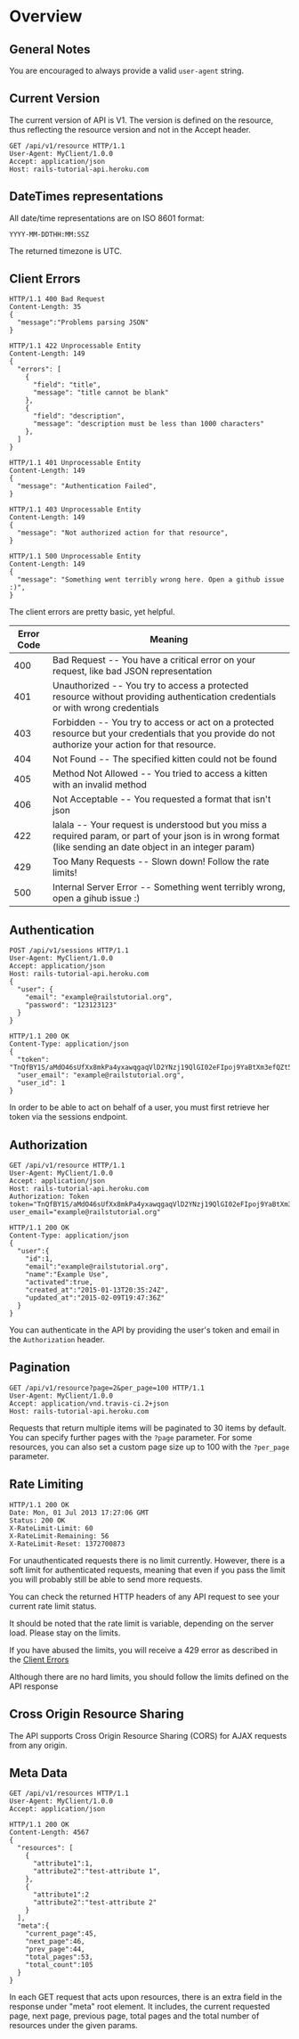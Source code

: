 # Overview

## General Notes
You are encouraged to always provide a valid `user-agent` string.

## Current Version

The current version of API is V1. The version is defined on the resource, thus reflecting
the resource version and not in the Accept header.

```http
GET /api/v1/resource HTTP/1.1
User-Agent: MyClient/1.0.0
Accept: application/json
Host: rails-tutorial-api.heroku.com
```

## DateTimes representations


All date/time representations are on ISO 8601 format:
```
YYYY-MM-DDTHH:MM:SSZ
```
The returned timezone is UTC.

## Client Errors
```http
HTTP/1.1 400 Bad Request
Content-Length: 35
{
  "message":"Problems parsing JSON"
}
```

```http
HTTP/1.1 422 Unprocessable Entity
Content-Length: 149
{
  "errors": [
    {
      "field": "title",
      "message": "title cannot be blank"
    },
    {
      "field": "description",
      "message": "description must be less than 1000 characters"
    },
  ]
}
```
```http
HTTP/1.1 401 Unprocessable Entity
Content-Length: 149
{
  "message": "Authentication Failed",
}
```


```http
HTTP/1.1 403 Unprocessable Entity
Content-Length: 149
{
  "message": "Not authorized action for that resource",
}
```


```http
HTTP/1.1 500 Unprocessable Entity
Content-Length: 149
{
  "message": "Something went terribly wrong here. Open a github issue :)",
}
```

The client errors are pretty basic, yet helpful.

Error Code | Meaning
---------- | -------
400 | Bad Request -- You have a critical error on your request, like bad JSON representation
401 | Unauthorized -- You try to access a protected resource without providing authentication credentials or with wrong credentials
403 | Forbidden -- You try to access or act on a protected resource but your credentials that you provide do not authorize your action for that resource.
404 | Not Found -- The specified kitten could not be found
405 | Method Not Allowed -- You tried to access a kitten with an invalid method
406 | Not Acceptable -- You requested a format that isn't json
422 | lalala -- Your request is understood but you miss a required param, or part of your json is in wrong format (like sending an date object in an integer param)
429 | Too Many Requests -- Slown down! Follow the rate limits!
500 | Internal Server Error -- Something went terribly wrong, open a gihub issue :) 


## Authentication

```http
POST /api/v1/sessions HTTP/1.1
User-Agent: MyClient/1.0.0
Accept: application/json
Host: rails-tutorial-api.heroku.com
{
  "user": {
    "email": "example@railstutorial.org",
    "password": "123123123"
  }
}
```
```http
HTTP/1.1 200 OK
Content-Type: application/json
{
  "token": "TnQfBY1S/aMdO46sUfXx8mkPa4yxawqgaqVlD2YNzj19QlGI02eFIpoj9YaBtXm3efQZt5oXIQ6DpBw9gvuVGA==",
  "user_email": "example@railstutorial.org",
  "user_id": 1
}
```

In order to be able to act on behalf of a user, you must first retrieve her token
via the sessions endpoint.


## Authorization
```http
GET /api/v1/resource HTTP/1.1
User-Agent: MyClient/1.0.0
Accept: application/json
Host: rails-tutorial-api.heroku.com
Authorization: Token token="TnQfBY1S/aMdO46sUfXx8mkPa4yxawqgaqVlD2YNzj19QlGI02eFIpoj9YaBtXm3efQZt5oXIQ6DpBw9gvuVGA==", user_email="example@railstutorial.org"
```
```http
HTTP/1.1 200 OK
Content-Type: application/json
{
  "user":{
    "id":1,
    "email":"example@railstutorial.org",
    "name":"Example Use",
    "activated":true,
    "created_at":"2015-01-13T20:35:24Z",
    "updated_at":"2015-02-09T19:47:36Z"
  }
}
```

You can authenticate in the API by providing the user's token and email in the `Authorization` header.




## Pagination
```http
GET /api/v1/resource?page=2&per_page=100 HTTP/1.1
User-Agent: MyClient/1.0.0
Accept: application/vnd.travis-ci.2+json
Host: rails-tutorial-api.heroku.com
```

Requests that return multiple items will be paginated to 30 items by default.
You can specify further pages with the `?page` parameter.
For some resources, you can also set a custom page size up to 100 with the `?per_page` parameter.


## Rate Limiting
```http
HTTP/1.1 200 OK
Date: Mon, 01 Jul 2013 17:27:06 GMT
Status: 200 OK
X-RateLimit-Limit: 60
X-RateLimit-Remaining: 56
X-RateLimit-Reset: 1372700873
```

For unauthenticated requests there is no limit currently.
However, there is a soft limit for authenticated requests, meaning that even if you pass the limit you will probably still be able to send more requests.

You can check the returned HTTP headers of any API request to see your current rate limit status.

It should be noted that the rate limit is variable, depending on the server load. Please stay on the limits.

If you have abused the limits, you will receive a 429 error as described in the [Client Errors](#client-errors)

<aside class="notice">
Although there are no hard limits, you should follow the limits defined on the API response
</aside>



## Cross Origin Resource Sharing
The API supports Cross Origin Resource Sharing (CORS) for AJAX requests from any origin.

## Meta Data
```http
GET /api/v1/resources HTTP/1.1
User-Agent: MyClient/1.0.0
Accept: application/json
```
```http
HTTP/1.1 200 OK
Content-Length: 4567
{
  "resources": [
    {
      "attribute1":1,
      "attribute2":"test-attribute 1",
    },
    {
      "attribute1":2
      "attribute2":"test-attribute 2"
    }
  ],
  "meta":{
    "current_page":45,
    "next_page":46,
    "prev_page":44,
    "total_pages":53,
    "total_count":105
  }
}
```

In each GET request that acts upon resources, there is an extra field in the response under "meta" root element.
It includes, the current requested page, next page, previous page, total pages and the total number of resources under the given params.


